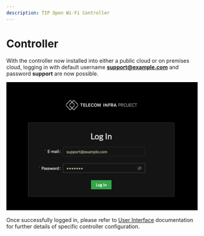 ```yaml
---
description: TIP Open Wi-Fi Controller
---
```


# Controller

With the controller now installed into either a public cloud or on premises cloud, logging in with default username **support@example.com** and password **support** are now possible. 

![Controller Login Page](../.gitbook/assets/screen-shot-2020-11-29-at-4.25.44-pm.png)

Once successfully logged in,  please refer to [User Interface](../user-interface/) documentation for further details of specific controller configuration. 

